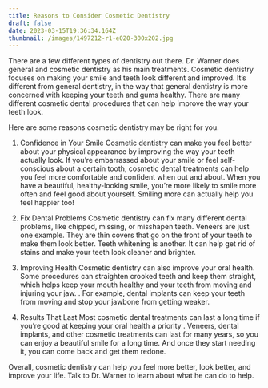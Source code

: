 ```yaml
---
title: Reasons to Consider Cosmetic Dentistry
draft: false
date: 2023-03-15T19:36:34.164Z
thumbnail: /images/1497212-r1-e020-300x202.jpg
---
```

There are a few different types of dentistry out there. Dr. Warner does general and cosmetic dentistry as his main treatments. Cosmetic dentistry focuses on making your smile and teeth look different and improved.  It’s different from general dentistry, in the way that general dentistry is more concerned with keeping your teeth and gums healthy. There are many different cosmetic dental procedures that can help improve the way your teeth look. 

Here are some reasons cosmetic dentistry may be right for you.

1. Confidence in Your Smile Cosmetic dentistry can make you feel better about your physical appearance  by improving the way your teeth actually look. If you’re embarrassed about your smile or feel self-conscious about a certain tooth, cosmetic dental treatments can help you feel more comfortable  and confident  when out and about. When you have a beautiful, healthy-looking smile, you’re more likely to smile more often and feel good about yourself.  Smiling more can actually help you feel happier too!


2. Fix Dental Problems Cosmetic dentistry can fix many different dental problems, like chipped, missing, or misshapen teeth.  Veneers are just one example. They are thin covers that go on the front of your teeth to make them look better. Teeth whitening is another. It can help get rid of stains and make your teeth look cleaner and brighter. 


3. Improving  Health Cosmetic dentistry can also improve your oral health. Some procedures can straighten crooked teeth and keep them straight, which helps keep your mouth healthy and your teeth from moving and injuring your jaw. . For example, dental implants can keep your teeth from moving and stop your jawbone from getting weaker.


4. Results That Last Most cosmetic dental treatments can last a long time if you’re good at keeping your oral health a priority . Veneers, dental implants, and other cosmetic treatments can last for many years, so you can enjoy a beautiful smile for a long time. And once they start needing it, you can come back and get them redone. 

Overall, cosmetic dentistry can help you feel more better, look better, and improve your life. Talk to Dr. Warner to learn about what he can do to help.